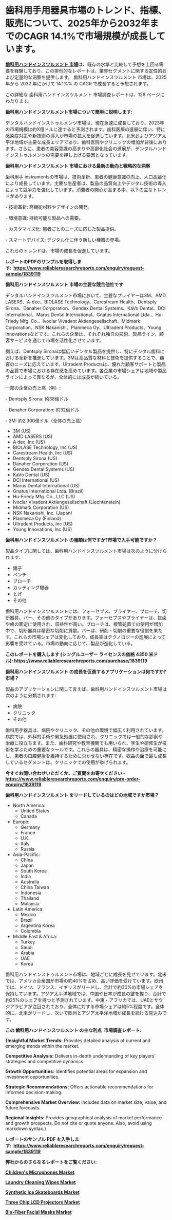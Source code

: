 <p><h1>歯科用手用器具市場のトレンド、指標、販売について、2025年から2032年までのCAGR 14.1%で市場規模が成長しています。</h1></p><p data-sourcepos="1:1-1:157"><strong><a href="https://www.reliableresearchreports.com/dental-hand-instruments-r1839119?utm_campaign=107&utm_medium=36&utm_source=Github&utm_content=ia&utm_term=10022025&utm_id=dental-hand-instruments">歯科用ハンドインスツルメント 市場</a></strong>は、既存の水準と比較して予想を上回る需要を経験しており、この排他的なレポートは、業界セグメントに関する定性的および定量的な洞察を提供します。 歯科用ハンドインスツルメント 市場は、2025 年から 2032 年にかけて 14.1%% の CAGR で成長すると予想されます。</p>
<p data-sourcepos="3:1-3:50">この詳細な 歯科用ハンドインスツルメント 市場調査レポートは、126 ページにわたります。</p>
<p><strong>歯科用ハンドインスツルメント市場について簡単に説明します:</strong></p>
<p><p>デンタルハンドインストゥルメンツ市場は、現在急速に成長しており、2023年の市場規模は約X億ドルに達すると予測されます。歯科医療の進展に伴い、特に感染症対策や新技術の導入が市場の拡大を促進しています。北米およびアジア太平洋地域が主要な成長エリアであり、歯科医院やクリニックの増加が背後にあります。さらに、患者の美容意識の高まりや高齢化社会の進展が、デンタルハンドインストゥルメンツの需要を押し上げる要因となっています。</p></p>
<p><strong>歯科用ハンドインスツルメント 市場における最新の動向と戦略的な洞察</strong></p>
<p><p>歯科用手 instrumentsの市場は、技術革新、患者の健康意識の向上、人口高齢化により成長しています。主要な生産者は、製品の品質向上やデジタル技術の導入によって競争力を強化しています。消費者の関心が高まる中、以下の主なトレンドがあります。</p><p>- 技術革新: 高機能材料やデザインの開発。</p><p>- 環境意識: 持続可能な製品への需要。</p><p>- カスタマイズ化: 患者ごとのニーズに応じた製品提供。</p><p>- スマートデバイス: デジタル化に伴う新しい機器の登場。</p><p>これらのトレンドは、市場の成長を促進しています。</p></p>
<p><strong>レポートのPDFのサンプルを取得します</strong><strong>:&nbsp;&nbsp;<a href="https://www.reliableresearchreports.com/enquiry/request-sample/1839119?utm_campaign=107&utm_medium=36&utm_source=Github&utm_content=ia&utm_term=10022025&utm_id=dental-hand-instruments">https://www.reliableresearchreports.com/enquiry/request-sample/1839119</a></strong></p>
<p><strong>歯科用ハンドインスツルメント 市場の主要な競合他社です</strong></p>
<p><p>デンタルハンドインスツルメント市場において、主要なプレイヤーは3M、AMD LASERS、A-dec、BIOLASE Technology、Carestream Health、Dentsply Sirona、Danaher Corporation、Gendex Dental Systems、KaVo Dental、DCI International、Marus Dental International、Gnatus International Ltda.、Hu-Friedy Mfg. Co.、Ivoclar Vivadent Aktiengesellschaft、Midmark Corporation、NSK Nakanishi、Planmeca Oy、Ultradent Products、Young Innovationsなどです。これらの企業は、それぞれ独自の技術、製品ライン、顧客サービスを通じて市場を活性化させています。</p><p>例えば、Dentsply Sironaは幅広いデンタル製品を提供し、特にデジタル歯科における革新を推進しています。3Mは高品質な材料と技術を提供することで、顧客のニーズに応えています。Ultradent Productsは、優れた顧客サポートと製品の品質で市場における存在感を高めています。各企業の市場シェアは地域や製品ラインによって異なるが、全体的には成長が続いている。</p><p>一部の企業の売上高（例）:</p><p>- Dentsply Sirona: 約38億ドル</p><p>- Danaher Corporation: 約32億ドル</p><p>- 3M: 約2,300億ドル（全体の売上高）</p></p>
<p><ul><li>3M (US)</li><li>AMD LASERS (US)</li><li>A dec, Inc (US)</li><li>BIOLASE Technology, Inc (US)</li><li>Carestream Health, Inc (US)</li><li>Dentsply Sirona (US)</li><li>Danaher Corporation (US)</li><li>Gendex Dental Systems (US)</li><li>KaVo Dental (US)</li><li>DCI International (US)</li><li>Marus Dental International (US)</li><li>Gnatus International Ltda. (Brazil)</li><li>Hu-Friedy Mfg. Co., LLC (US)</li><li>Ivoclar Vivadent Aktiengesellschaft (Liechtenstein)</li><li>Midmark Corporation (US)</li><li>NSK Nakanishi, Inc. (Japan)</li><li>Planmeca Oy (Finland)</li><li>Ultradent Products, Inc (US)</li><li>Young Innovations, Inc (US)</li></ul></p>
<p><strong>歯科用ハンドインスツルメント の種類は何ですか?市場で入手可能ですか？</strong></p>
<p>製品タイプに関しては、歯科用ハンドインスツルメント市場は次のように分けられます:</p>
<p><ul><li>鉗子</li><li>ペンチ</li><li>ブローチ</li><li>カッティング機器</li><li>とげ</li><li>その他</li></ul></p>
<p><p>歯科用ハンドインスツルメントには、フォーセプス、プライヤー、ブローチ、切断器具、バー、その他のタイプがあります。フォーセプスやプライヤーは、抜歯や歯の固定に使用され、収益性が高い。ブローチは、根管処置での使用が増加中で、切断器具は精密な切削に貢献。バーは、研削・切削の重要な役割を果たす。これらの市場シェアは変化しており、成長率はテクノロジーの進展によって影響を受けている。市場の動向に応じて、製品が進化している。</p></p>
<p><strong>このレポートを購入します (シングルユーザー ライセンスの価格 4350 米ドル):&nbsp;<a href="https://www.reliableresearchreports.com/purchase/1839119?utm_campaign=107&utm_medium=36&utm_source=Github&utm_content=ia&utm_term=10022025&utm_id=dental-hand-instruments">https://www.reliableresearchreports.com/purchase/1839119</a></strong></p>
<p><strong>歯科用ハンドインスツルメント の成長を促進するアプリケーションは何ですか?市場？</strong></p>
<p>製品のアプリケーションに関して言えば、歯科用ハンドインスツルメント市場は次のように分類されます:</p>
<p><ul><li>病院</li><li>クリニック</li><li>その他</li></ul></p>
<p><p>歯科用手器具は、病院やクリニック、その他の環境で幅広く利用されています。病院では、外科的手術や緊急処置に使用され、クリニックでは一般的な診察や治療に役立ちます。また、歯科研究や教育機関でも用いられ、学生や研修生が技術を学ぶための重要なツールです。これらの器具は、精密な操作や治療を可能にし、患者の口腔健康を維持するために欠かせない存在です。収益の面で最も成長しているセグメントは、クリニックでの使用が挙げられます。</p></p>
<p><strong>今すぐお問い合わせいただくか、ご質問をお寄せください</strong><strong>&nbsp;</strong>-<strong><a href="https://www.reliableresearchreports.com/enquiry/pre-order-enquiry/1839119?utm_campaign=107&utm_medium=36&utm_source=Github&utm_content=ia&utm_term=10022025&utm_id=dental-hand-instruments">https://www.reliableresearchreports.com/enquiry/pre-order-enquiry/1839119</a></strong></p>
<p><strong>歯科用ハンドインスツルメント をリードしているのはどの地域ですか市場？</strong></p>
<p><ul>
    <li>
        North America:
        <ul>
            <li>United States</li>
            <li>Canada</li>
        </ul>
    </li>
    <li>
        Europe:
        <ul>
            <li>Germany</li>
            <li>France</li>
            <li>U.K.</li>
            <li>Italy</li>
            <li>Russia</li>
        </ul>
    </li>
    <li>
        Asia-Pacific:
        <ul>
            <li>China</li>
            <li>Japan</li>
            <li>South Korea</li>
            <li>India</li>
            <li>Australia</li>
            <li>China Taiwan</li>
            <li>Indonesia</li>
            <li>Thailand</li>
            <li>Malaysia</li>
        </ul>
    </li>
    <li>
        Latin America:
        <ul>
            <li>Mexico</li>
            <li>Brazil</li>
            <li>Argentina Korea</li>
            <li>Colombia</li>
        </ul>
    </li>
    <li>
        Middle East & Africa:
        <ul>
            <li>Turkey</li>
            <li>Saudi</li>
            <li>Arabia</li>
            <li>UAE</li>
            <li>Korea</li>
        </ul>
    </li>
    </ul></p>
<p><p>歯科用ハンドインストゥルメント市場は、地域ごとに成長を見せています。北米では、アメリカ合衆国が市場の約40%を占め、高い評価を受けています。欧州では、ドイツ、フランス、イギリスがリードし、合計で約30%の市場シェアを保持しています。アジア太平洋地域では、中国や日本が成長の鍵を握り、合計で約25%のシェアを持つと予測されています。中東・アフリカでは、UAEとサウジアラビアが注目されており、全体に対する市場シェアは約5%程度です。全体的に、北米がリードし、次いで欧州とアジア太平洋地域が成長を続ける見込みです。</p></p>
<p><strong>この 歯科用ハンドインスツルメント の主な利点&nbsp; 市場調査レポート:</strong></p>
<p><strong>{Insightful Market Trends:</strong> Provides detailed analysis of current and emerging trends within the market.</p>
<p><strong>Competitive Analysis:</strong> Delivers in-depth understanding of key players' strategies and competitive dynamics.</p>
<p><strong>Growth Opportunities:</strong> Identifies potential areas for expansion and investment opportunities.</p>
<p><strong>Strategic Recommendations:</strong> Offers actionable recommendations for informed decision-making.</p>
<p><strong>Comprehensive Market Overview: </strong>Includes data on market size, value, and future forecasts.</p>
<p><strong>Regional Insights: </strong>Provides geographical analysis of market performance and growth prospects. Do not cite or quote anyone. Also, avoid using markdown syntax.}</p>
<p><strong>レポートのサンプル PDF を入手します:&nbsp;</strong><strong>&nbsp;<a href="https://www.reliableresearchreports.com/enquiry/request-sample/1839119?utm_campaign=107&utm_medium=36&utm_source=Github&utm_content=ia&utm_term=10022025&utm_id=dental-hand-instruments">https://www.reliableresearchreports.com/enquiry/request-sample/1839119</a></strong></p>
<p></p>
<p></p>
<p></p>
<p></p>
<p><strong>弊社からのさらなるレポートをご覧ください:</strong></p>
<p><strong><p><a href="https://github.com/agdonthisa/Market-Research-Report-List-1/blob/main/childrens-microphones-market.md?utm_campaign=107&utm_medium=36&utm_source=Github&utm_content=ia&utm_term=10022025&utm_id=dental-hand-instruments">Children's Microphones Market</a></p><p><a href="https://github.com/penglatilles/Market-Research-Report-List-1/blob/main/laundry-cleaning-wipes-market.md?utm_campaign=107&utm_medium=36&utm_source=Github&utm_content=ia&utm_term=10022025&utm_id=dental-hand-instruments">Laundry Cleaning Wipes Market</a></p><p><a href="https://github.com/hartsockdonnette82/Market-Research-Report-List-1/blob/main/synthetic-ice-skateboards-market.md?utm_campaign=107&utm_medium=36&utm_source=Github&utm_content=ia&utm_term=10022025&utm_id=dental-hand-instruments">Synthetic Ice Skateboards Market</a></p><p><a href="https://github.com/saaindosya/Market-Research-Report-List-1/blob/main/three-chip-lcd-projectors-market.md?utm_campaign=107&utm_medium=36&utm_source=Github&utm_content=ia&utm_term=10022025&utm_id=dental-hand-instruments">Three Chip LCD Projectors Market</a></p><p><a href="https://github.com/akaalahk/Market-Research-Report-List-1/blob/main/bio-fiber-facial-masks-market.md?utm_campaign=107&utm_medium=36&utm_source=Github&utm_content=ia&utm_term=10022025&utm_id=dental-hand-instruments">Bio-Fiber Facial Masks Market</a></p></strong></p>